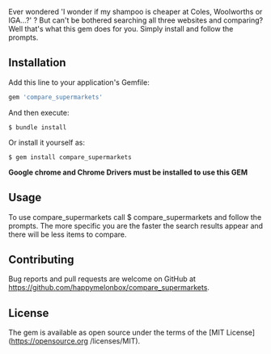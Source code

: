 Ever wondered 'I wonder if my shampoo is cheaper at Coles, Woolworths or IGA...?' ? But can't be
bothered searching all three websites and comparing? Well that's what this gem does for you. Simply
install and follow the prompts.

## Installation

Add this line to your application's Gemfile:

```ruby
gem 'compare_supermarkets'
```

And then execute:

    $ bundle install

Or install it yourself as:

    $ gem install compare_supermarkets

**Google chrome and Chrome Drivers must be installed to use this GEM**

## Usage

To use compare_supermarkets call $ compare_supermarkets and follow the prompts. 
The more specific you are the faster the search results appear
and there will be less items to compare.


## Contributing

Bug reports and pull requests are welcome on GitHub at https://github.com/happymelonbox/compare_supermarkets.

## License

The gem is available as open source under the terms of the [MIT License](https://opensource.org
/licenses/MIT).